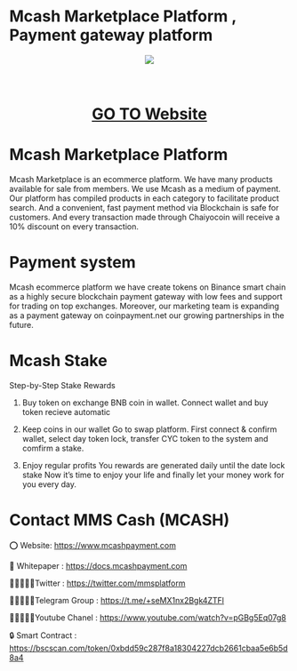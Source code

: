 # Mcash Marketplace Platform , Payment gateway platform

<div align="center"><img src="https://mms-soilminerals.com/wp-content/uploads/2022/11/logo.png)" /><br />
</div>
<div align="center">
  <h1><br />
    <a href="https://www.mcashpayment.com/" target="_blank">GO TO Website<br />
    </a></h1>
</div>


# Mcash Marketplace Platform

Mcash Marketplace is an ecommerce platform. We have many products available for sale from members. We use Mcash as a medium of payment. Our platform has compiled products in each category to facilitate product search. And a convenient, fast payment method via Blockchain is safe for customers. And every transaction made through Chaiyocoin will receive a 10% discount on every transaction.

# Payment system
Mcash ecommerce platform we have create tokens on Binance smart chain as a highly secure blockchain payment gateway with low fees and support for trading on top exchanges. Moreover, our marketing team is expanding as a payment gateway on coinpayment.net our growing partnerships in the future.

# Mcash Stake
Step-by-Step Stake Rewards

1. Buy token on exchange
BNB coin in wallet. Connect wallet and buy token recieve automatic

2. Keep coins in our wallet
Go to swap platform. First connect & confirm wallet, select day token lock, transfer CYC token to the system and comfirm a stake.

3. Enjoy regular profits
You rewards are generated daily until the date lock stake Now it’s time to enjoy your life and finally let your money work for you every day.

# Contact MMS Cash (MCASH)

⭕ Website: https://www.mcashpayment.com

📄 Whitepaper : https://docs.mcashpayment.com

👨🏿‍🤝‍👨🏿Twitter : https://twitter.com/mmsplatform

👨🏿‍🤝‍👨🏿Telegram Group : https://t.me/+seMX1nx2Bgk4ZTFl

👨🏿‍🤝‍👨🏿Youtube Chanel : https://www.youtube.com/watch?v=pGBg5Eq07g8

🔒 Smart Contract : https://bscscan.com/token/0xbdd59c287f8a18304227dcb2661cbaa5e6b5d8a4
